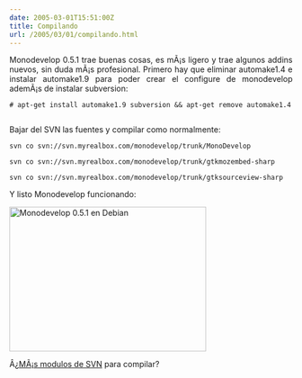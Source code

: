 ```yaml
---
date: 2005-03-01T15:51:00Z
title: Compilando
url: /2005/03/01/compilando.html
---
```


<div style="clear:both;"></div>
<p align="justify">Monodevelop 0.5.1 trae buenas cosas, es mÃ¡s ligero y trae algunos addins nuevos, sin duda mÃ¡s profesional. Primero hay que eliminar automake1.4 e instalar automake1.9 para poder crear el configure de monodevelop ademÃ¡s de instalar subversion:</p>
<p>
<code># apt-get install automake1.9 subversion && apt-get remove automake1.4<br />
</code></p>
<p align="justify">Bajar del SVN las fuentes y compilar como normalmente:</p>
<p><code>svn co svn://svn.myrealbox.com/monodevelop/trunk/MonoDevelop</code></p>
<p><code>svn co svn://svn.myrealbox.com/monodevelop/trunk/gtkmozembed-sharp</code></p>
<p><code>svn co svn://svn.myrealbox.com/monodevelop/trunk/gtksourceview-sharp</code></p>
<p align="justify">Y listo Monodevelop funcionando:</p>
<p>
<a href="http://www.geocities.com/k4rny/imgs/2005_mar_01/monodevelop.png"><img src="http://www.geocities.com/k4rny/imgs/2005_mar_01/monodevelop.png" width="350" height="257" alt="Monodevelop 0.5.1 en Debian" title="Monodevelop 0.5.1 en Debian" border="0"/></a></p>
<p>Â¿<a href="http://svn.myrealbox.com/viewcvs/trunk/">MÃ¡s modulos de SVN</a> para compilar?</p>
<div style="clear:both; padding-bottom: 0.25em;"></div>
